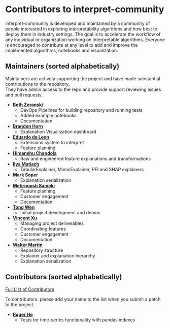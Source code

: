 Contributors to interpret-community 
============================
interpret-community is developed and maintained by a community of people interested in exploring interpretability algorithms and how best to deploy them in industry settings. The goal is to accelerate the workflow of any individual or organization working on interpretable algorithms. Everyone is encouraged to contribute at any level to add and improve the implemented algorithms, notebooks and visualization.

Maintainers (sorted alphabetically)
---------------------------------------
Maintainers are actively supporting the project and have made substantial contributions to the repository.<br>
They have admin access to the repo and provide support reviewing issues and pull requests.

* **[Beth Zeranski](https://github.com/bethz)**
   * DevOps Pipelines for building repository and running tests
   * Added example notebooks
   * Documentation
* **[Brandon Horn](https://github.com/rihorn2)**
   * Explanation Visualization dashboard
* **[Eduardo de Leon](https://github.com/eedeleon)**
   * Extensions system to interpret
   * Feature planning
* **[Himanshu Chandola](https://github.com/hchandola)**
   * Raw and engineered feature explanations and transformations
* **[Ilya Matiach](https://github.com/imatiach-msft)**
   * TabularExplainer, MimicExplainer, PFI and SHAP explainers
* **[Mark Soper](https://github.com/marksoper)**
   * Explanation serialization
* **[Mehrnoosh Sameki](https://github.com/mesameki)**
   * Feature planning
   * Customer engagement
   * Documentation
* **[Tong Wen](https://github.com/tongwen11)**
   * Initial project development and demos
* **[Vincent Xu](https://github.com/vingu)**
   * Managing project deliverables
   * Coordinating features
   * Customer engagement
   * Documentation
* **[Walter Martin](https://github.com/wamartin-aml)**
   * Repository structure
   * Explainer and explanation hierarchy
   * Explanation serialization

Contributors  (sorted alphabetically)
-------------------------------------
[Full List of Contributors](https://github.com/interpretml/interpret-community/graphs/contributors)

To contributors: please add your name to the list when you submit a patch to the project.

* **[Roger He](https://github.com/rogerhe)**
   * Tests for time-series functionality with pandas indexes
